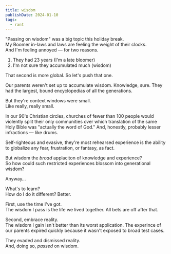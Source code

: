 ```yaml
---
title: wisdom
publishDate: 2024-01-10
tags:
  - rant
---
```


"Passing on wisdom" was a big topic this holiday break.  
My Boomer in-laws and laws are feeling the weight of their clocks.  
And I'm feeling annoyed — for two reasons.

1. They had 23 years (I'm a late bloomer)
1. I'm not sure they accumulated much (wisdom)

That second is more global.
So let's push that one.

Our parents weren't set up to accumulate wisdom.
Knowledge, sure.
They had the largest, bound encyclopedias of all the generations.

But they're context windows were small.  
Like really, really small.

In our 90's Christian circles, churches of fewer than 100 people would violently split their only communities over which translation of the same Holy Bible was "actually the word of God." And, honestly, probably lesser infractions — like drums.

Self-righteous and evasive,
they're most rehearsed experience is the ability to globalize any fear, frustration, or fantasy, as fact.  

But wisdom the *broad* applaciton of knowledge and experience?  
So how could such restricted experiences blossom into generational wisdom?

Anyway…

What's to learn?  
How do I do it different? Better.

First, use the time I've got.  
The wisdom I pass is the life we lived together.
All bets are off after that.

Second, embrace reality.  
The wisdom I gain isn't better than its worst application.
The experince of our parents expired quickly because it wasn't exposed to broad test cases.

They evaded and dismissed reality.  
And, doing so, *passed* on wisdom.

